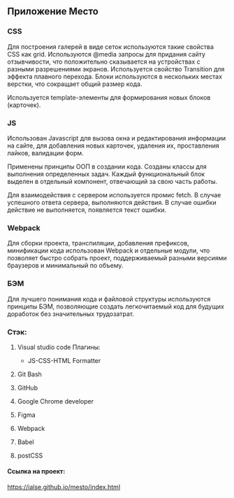 ## Приложение Место

### CSS
Для построения галерей в виде сеток используются такие свойства CSS как grid. Используются @media запросы для придания сайту отзывчивости, что положительно сказывается на устройствах с разными разрешениями экранов. Используется свойство Transition для эффекта плавного перехода. Блоки используются в нескольких местах верстки, что сокращает общий размер кода.

Используется template-элементы для формирования новых блоков (карточек).

### JS
Использован Javascript для вызова окна и редактирования информации на сайте, для добавления новых карточек, удаления их, проставления лайков, валидации форм.

Применены принципы ООП в создании кода. Созданы классы для выполнения определенных задач. Каждый функциональный блок выделен в отдельный компонент, отвечающий за свою часть работы.

Для взаимодействия с сервером используется промис fetch. В случае успешного ответа сервера, выполняются действия. В случае ошибки действие не выполняется, появляется текст ошибки.

### Webpack
Для сборки проекта, транспиляции, добавления префиксов, минификации кода использован Webpack и отдельные модули, что позволяет быстро собрать проект, поддерживаемый разными версиями браузеров и минимальный по объему.

### БЭМ
Для лучшего понимания кода и файловой структуры используются принципы БЭМ, позволяющие создать легкочитаемый код для будущих доработок без значительных трудозатрат.

### Стэк:
1. Visual studio code
   Плагины:
   - JS-CSS-HTML Formatter

2. Git Bash
3. GitHub
4. Google Chrome developer
5. Figma
6. Webpack
7. Babel
8. postCSS

#### Ссылка на проект:
https://ialse.github.io/mesto/index.html
